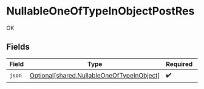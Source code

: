 # NullableOneOfTypeInObjectPostRes

OK


## Fields

| Field                                                                                              | Type                                                                                               | Required                                                                                           | Description                                                                                        |
| -------------------------------------------------------------------------------------------------- | -------------------------------------------------------------------------------------------------- | -------------------------------------------------------------------------------------------------- | -------------------------------------------------------------------------------------------------- |
| `json`                                                                                             | [Optional[shared.NullableOneOfTypeInObject]](undefined/models/shared/nullableoneoftypeinobject.md) | :heavy_check_mark:                                                                                 | N/A                                                                                                |